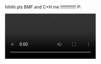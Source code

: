hihihi pls BMF and C+H me !!!!!!!!!!!!! P:

![4p9p4o](https://github.com/pbalim/pbalim/blob/497aee1914977940a49038905755966989b2f08e/ezgif-34263aa982c69e.mp4)
<!--
**pbalim/pbalim** is a ✨ _special_ ✨ repository because its `README.md` (this file) appears on your GitHub profile.

Here are some ideas to get you started:

- 🔭 I’m currently working on ...
- 🌱 I’m currently learning ...
- 👯 I’m looking to collaborate on ...
- 🤔 I’m looking for help with ...
- 💬 Ask me about ...
- 📫 How to reach me: ...
- 😄 Pronouns: ...
- ⚡ Fun fact: ...
-->
